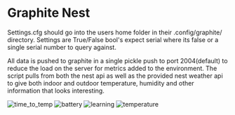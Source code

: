 Graphite Nest
================

Settings.cfg should go into the users home folder in their .config/graphite/ directory. Settings are True/False bool's expect serial where its false or a single serial number to query against.

All data is pushed to graphite in a single pickle push to port 2004(default) to reduce the load on the server for metrics added to the environment. The script pulls from both the nest api as well as the provided nest weather api to give both indoor and outdoor temperature, humidity and other information that looks interesting.

![time_to_temp](https://cloud.githubusercontent.com/assets/6295724/4877809/9c55e3a8-62f7-11e4-8bd6-7db4be9cba66.png)
![battery](https://cloud.githubusercontent.com/assets/6295724/4877808/9c5556ae-62f7-11e4-99c4-606bb07090b8.png)
![learning](https://cloud.githubusercontent.com/assets/6295724/4877807/9c54969c-62f7-11e4-8d4a-6b454be41d29.png)
![temperature](https://cloud.githubusercontent.com/assets/6295724/4877806/9c516594-62f7-11e4-85c6-936d5a7291e6.png)

